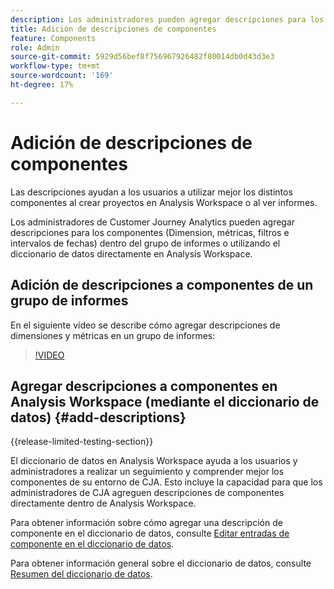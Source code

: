 ```yaml
---
description: Los administradores pueden agregar descripciones para los componentes mediante el grupo de informes.
title: Adición de descripciones de componentes
feature: Components
role: Admin
source-git-commit: 5929d56bef8f756967926482f80014db0d43d3e3
workflow-type: tm+mt
source-wordcount: '169'
ht-degree: 17%

---
```


# Adición de descripciones de componentes

Las descripciones ayudan a los usuarios a utilizar mejor los distintos componentes al crear proyectos en Analysis Workspace o al ver informes.

Los administradores de Customer Journey Analytics pueden agregar descripciones para los componentes (Dimension, métricas, filtros e intervalos de fechas) dentro del grupo de informes o utilizando el diccionario de datos directamente en Analysis Workspace.

## Adición de descripciones a componentes de un grupo de informes

En el siguiente vídeo se describe cómo agregar descripciones de dimensiones y métricas en un grupo de informes:

>[!VIDEO](https://video.tv.adobe.com/v/25453/?quality=12)

## Agregar descripciones a componentes en Analysis Workspace (mediante el diccionario de datos) {#add-descriptions}

{{release-limited-testing-section}}

El diccionario de datos en Analysis Workspace ayuda a los usuarios y administradores a realizar un seguimiento y comprender mejor los componentes de su entorno de CJA. Esto incluye la capacidad para que los administradores de CJA agreguen descripciones de componentes directamente dentro de Analysis Workspace.

Para obtener información sobre cómo agregar una descripción de componente en el diccionario de datos, consulte [Editar entradas de componente en el diccionario de datos](/help/components/data-dictionary/edit-entries-data-dictionary.md).

Para obtener información general sobre el diccionario de datos, consulte [Resumen del diccionario de datos](/help/components/data-dictionary/data-dictionary-overview.md).
